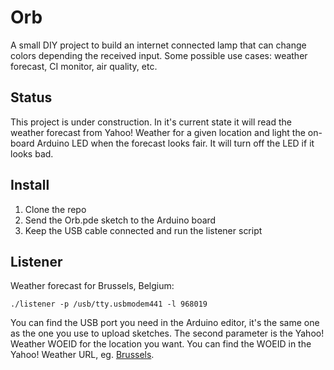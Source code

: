 # Orb

A small DIY project to build an internet connected lamp that can change colors depending the received input. Some possible use cases: weather forecast, CI monitor, air quality, etc.

## Status

This project is under construction. In it's current state it will read the weather forecast from Yahoo! Weather for a given location and light the on-board Arduino LED when the forecast looks fair. It will turn off the LED if it looks bad.

## Install

1. Clone the repo
2. Send the Orb.pde sketch to the Arduino board
3. Keep the USB cable connected and run the listener script

## Listener

Weather forecast for Brussels, Belgium:

    ./listener -p /usb/tty.usbmodem441 -l 968019

You can find the USB port you need in the Arduino editor, it's the same one as the one you use to upload sketches. The second parameter is the Yahoo! Weather WOEID for the location you want. You can find the WOEID in the Yahoo! Weather URL, eg. [Brussels](http://weather.yahoo.com/belgium/capital-region-of-brussels/brussels-968019/).
